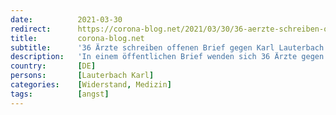 ```yaml
---
date:          2021-03-30
redirect:      https://corona-blog.net/2021/03/30/36-aerzte-schreiben-offenen-brief-gegen-karl-lauterbach/
title:         corona-blog.net
subtitle:      '36 Ärzte schreiben offenen Brief gegen Karl Lauterbach'
description:   'In einem öffentlichen Brief wenden sich 36 Ärzte gegen die Stimmungsmache von SPD Politiker Karl Lauterbach und warnen ihn davor…'
country:       [DE]
persons:       [Lauterbach Karl]
categories:    [Widerstand, Medizin]
tags:          [angst]
---
```

